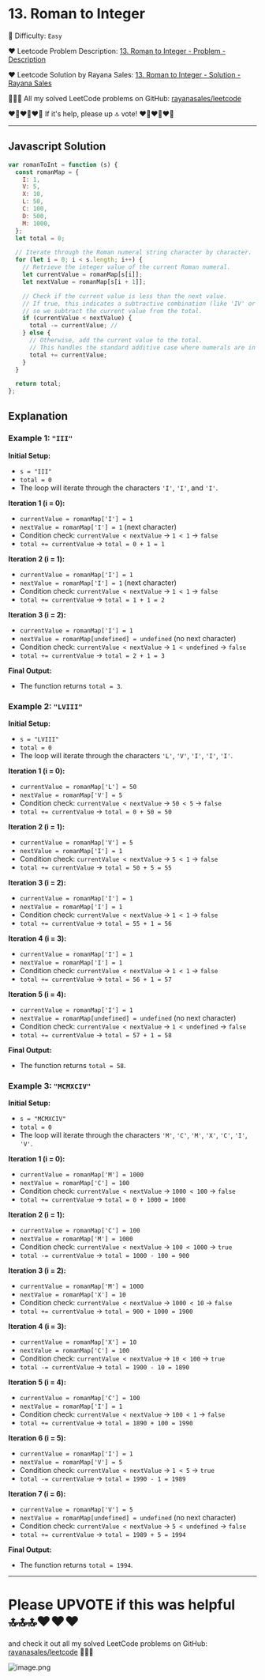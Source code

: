 # 13. Roman to Integer

🌱 Difficulty: `Easy`

❤️ Leetcode Problem Description: [13. Roman to Integer - Problem - Description](https://leetcode.com/problems/roman-to-integer/description/)

❤️ Leetcode Solution by Rayana Sales: [13. Roman to Integer - Solution - Rayana Sales](https://leetcode.com/problems/roman-to-integer/solutions/5667072/simple-beginner-friendly-javascript-solution-explanation/)

💁🏻‍♀️ All my solved LeetCode problems on GitHub: [rayanasales/leetcode](https://github.com/rayanasales/leetcode)

❤️‍🔥❤️‍🔥❤️‍🔥 If it's help, please up 🔝 vote! ❤️‍🔥❤️‍🔥❤️‍🔥

---

## Javascript Solution

```js
var romanToInt = function (s) {
  const romanMap = {
    I: 1,
    V: 5,
    X: 10,
    L: 50,
    C: 100,
    D: 500,
    M: 1000,
  };
  let total = 0;

  // Iterate through the Roman numeral string character by character.
  for (let i = 0; i < s.length; i++) {
    // Retrieve the integer value of the current Roman numeral.
    let currentValue = romanMap[s[i]];
    let nextValue = romanMap[s[i + 1]];

    // Check if the current value is less than the next value.
    // If true, this indicates a subtractive combination (like 'IV' or 'IX') - rule from roman numbers.
    // so we subtract the current value from the total.
    if (currentValue < nextValue) {
      total -= currentValue; //
    } else {
      // Otherwise, add the current value to the total.
      // This handles the standard additive case where numerals are in descending order.
      total += currentValue;
    }
  }

  return total;
};
```

## Explanation

### Example 1: `"III"`

**Initial Setup:**

- `s = "III"`
- `total = 0`
- The loop will iterate through the characters `'I'`, `'I'`, and `'I'`.

**Iteration 1 (i = 0):**

- `currentValue = romanMap['I'] = 1`
- `nextValue = romanMap['I'] = 1` (next character)
- Condition check: `currentValue < nextValue` → `1 < 1` → `false`
- `total += currentValue` → `total = 0 + 1 = 1`

**Iteration 2 (i = 1):**

- `currentValue = romanMap['I'] = 1`
- `nextValue = romanMap['I'] = 1` (next character)
- Condition check: `currentValue < nextValue` → `1 < 1` → `false`
- `total += currentValue` → `total = 1 + 1 = 2`

**Iteration 3 (i = 2):**

- `currentValue = romanMap['I'] = 1`
- `nextValue = romanMap[undefined] = undefined` (no next character)
- Condition check: `currentValue < nextValue` → `1 < undefined` → `false`
- `total += currentValue` → `total = 2 + 1 = 3`

**Final Output:**

- The function returns `total = 3`.

### Example 2: `"LVIII"`

**Initial Setup:**

- `s = "LVIII"`
- `total = 0`
- The loop will iterate through the characters `'L'`, `'V'`, `'I'`, `'I'`, `'I'`.

**Iteration 1 (i = 0):**

- `currentValue = romanMap['L'] = 50`
- `nextValue = romanMap['V'] = 5`
- Condition check: `currentValue < nextValue` → `50 < 5` → `false`
- `total += currentValue` → `total = 0 + 50 = 50`

**Iteration 2 (i = 1):**

- `currentValue = romanMap['V'] = 5`
- `nextValue = romanMap['I'] = 1`
- Condition check: `currentValue < nextValue` → `5 < 1` → `false`
- `total += currentValue` → `total = 50 + 5 = 55`

**Iteration 3 (i = 2):**

- `currentValue = romanMap['I'] = 1`
- `nextValue = romanMap['I'] = 1`
- Condition check: `currentValue < nextValue` → `1 < 1` → `false`
- `total += currentValue` → `total = 55 + 1 = 56`

**Iteration 4 (i = 3):**

- `currentValue = romanMap['I'] = 1`
- `nextValue = romanMap['I'] = 1`
- Condition check: `currentValue < nextValue` → `1 < 1` → `false`
- `total += currentValue` → `total = 56 + 1 = 57`

**Iteration 5 (i = 4):**

- `currentValue = romanMap['I'] = 1`
- `nextValue = romanMap[undefined] = undefined` (no next character)
- Condition check: `currentValue < nextValue` → `1 < undefined` → `false`
- `total += currentValue` → `total = 57 + 1 = 58`

**Final Output:**

- The function returns `total = 58`.

### Example 3: `"MCMXCIV"`

**Initial Setup:**

- `s = "MCMXCIV"`
- `total = 0`
- The loop will iterate through the characters `'M'`, `'C'`, `'M'`, `'X'`, `'C'`, `'I'`, `'V'`.

**Iteration 1 (i = 0):**

- `currentValue = romanMap['M'] = 1000`
- `nextValue = romanMap['C'] = 100`
- Condition check: `currentValue < nextValue` → `1000 < 100` → `false`
- `total += currentValue` → `total = 0 + 1000 = 1000`

**Iteration 2 (i = 1):**

- `currentValue = romanMap['C'] = 100`
- `nextValue = romanMap['M'] = 1000`
- Condition check: `currentValue < nextValue` → `100 < 1000` → `true`
- `total -= currentValue` → `total = 1000 - 100 = 900`

**Iteration 3 (i = 2):**

- `currentValue = romanMap['M'] = 1000`
- `nextValue = romanMap['X'] = 10`
- Condition check: `currentValue < nextValue` → `1000 < 10` → `false`
- `total += currentValue` → `total = 900 + 1000 = 1900`

**Iteration 4 (i = 3):**

- `currentValue = romanMap['X'] = 10`
- `nextValue = romanMap['C'] = 100`
- Condition check: `currentValue < nextValue` → `10 < 100` → `true`
- `total -= currentValue` → `total = 1900 - 10 = 1890`

**Iteration 5 (i = 4):**

- `currentValue = romanMap['C'] = 100`
- `nextValue = romanMap['I'] = 1`
- Condition check: `currentValue < nextValue` → `100 < 1` → `false`
- `total += currentValue` → `total = 1890 + 100 = 1990`

**Iteration 6 (i = 5):**

- `currentValue = romanMap['I'] = 1`
- `nextValue = romanMap['V'] = 5`
- Condition check: `currentValue < nextValue` → `1 < 5` → `true`
- `total -= currentValue` → `total = 1990 - 1 = 1989`

**Iteration 7 (i = 6):**

- `currentValue = romanMap['V'] = 5`
- `nextValue = romanMap[undefined] = undefined` (no next character)
- Condition check: `currentValue < nextValue` → `5 < undefined` → `false`
- `total += currentValue` → `total = 1989 + 5 = 1994`

**Final Output:**

- The function returns `total = 1994`.

---

# Please UPVOTE if this was helpful 🔝🔝🔝❤️❤️❤️

and check it out all my solved LeetCode problems on GitHub: [rayanasales/leetcode](https://github.com/rayanasales/leetcode) 🤙😚🤘

![image.png](https://assets.leetcode.com/users/images/57bce3b1-56e2-4c20-9cdf-b61fef26b93b_1725494158.6252415.png)
